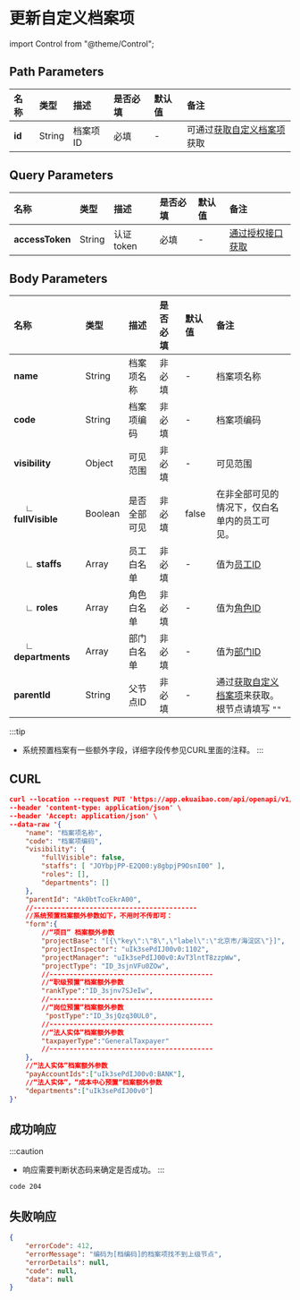 # 更新自定义档案项

import Control from "@theme/Control";

<Control
method="PUT"
url="/api/openapi/v1/dimensions/items/$`id`"
/>

## Path Parameters

| 名称 | 类型 | 描述 | 是否必填 | 默认值 | 备注 |
| :--- | :--- | :--- | :--- |:--- | :--- |
| **id** | String  | 档案项ID | 必填| - | 可通过[获取自定义档案项](/docs/open-api/dimensions/get-dimension-items)获取 |

## Query Parameters

| 名称 | 类型 | 描述 | 是否必填 | 默认值 | 备注 |
| :--- | :--- | :--- | :--- |:--- | :--- |
| **accessToken** | String | 认证token | 必填 | - | [通过授权接口获取](/docs/open-api/getting-started/auth) |

## Body Parameters

| 名称 | 类型 | 描述 | 是否必填 | 默认值 | 备注 |
| :--- | :--- | :--- | :--- |:--- | :--- |
| **name**                   | String  | 档案项名称	| 非必填  | -     | 档案项名称 |
| **code**                   | String  | 档案项编码	| 非必填  | -     | 档案项编码 |
| **visibility**             | Object  | 可见范围	    | 非必填  | -     | 可见范围  |
| **&emsp; ∟ fullVisible** | Boolean | 是否全部可见	| 非必填  | false | 在非全部可见的情况下，仅白名单内的员工可见。 |
| **&emsp; ∟ staffs**      | Array   | 员工白名单	| 非必填  | -     | 值为[员工ID](/docs/open-api/corporation/get-all-staffs) |
| **&emsp; ∟ roles**       | Array   | 角色白名单	| 非必填  | -     | 值为[角色ID](/docs/open-api/corporation/get-roles-group) |
| **&emsp; ∟ departments** | Array   | 部门白名单	| 非必填  | -     | 值为[部门ID](/docs/open-api/corporation/get-departments) |
| **parentId**               | String  | 父节点ID    | 非必填  | -     | 通过[获取自定义档案项](/docs/open-api/dimensions/get-dimension-items)来获取。根节点请填写 `""` |

:::tip
- 系统预置档案有一些额外字段，详细字段传参见CURL里面的注释。
:::

## CURL
```json
curl --location --request PUT 'https://app.ekuaibao.com/api/openapi/v1/dimensions/items/$XBUbxhnP5k8w00?accessToken=hQgbxfJnlElc00' \
--header 'content-type: application/json' \
--header 'Accept: application/json' \
--data-raw '{
    "name": "档案项名称",
    "code": "档案项编码",
    "visibility": {
        "fullVisible": false,
        "staffs": [ "JOYbpjPP-E2Q00:y8gbpjP9OsnI00" ],
        "roles": [],
        "departments": []
    },
    "parentId": "Ak0btTcoEkrA00",
    //-----------------------------------------
    //系统预置档案额外参数如下，不用时不传即可：        
    "form":{
        //“项目” 档案额外参数
        "projectBase": "[{\"key\":\"8\",\"label\":\"北京市/海淀区\"}]",  //项目所在地
        "projectInspector": "uIk3sePdIJ00v0:1102",                     //项目总监，值为员工ID
        "projectManager": "uIk3sePdIJ00v0:AvT3lntT8zzpWw",             //项目经理，值为员工ID
        "projectType": "ID_3sjnVFu0ZOw",                               //项目类型，值为【项目类型预置】档案实例ID
        //-----------------------------------------
        //“职级预置”档案额外参数
        "rankType":"ID_3sjnv7SJeIw",                                   //职级类型，值为【职级类型预置】档案实例ID
        //-----------------------------------------
        //“岗位预置”档案额外参数
         "postType":"ID_3sjQzq30UL0",                                  //岗位类型，值为【岗位类型预置】档案实例ID
        //-----------------------------------------
        //“法人实体”档案额外参数
        "taxpayerType":"GeneralTaxpayer"                               //纳税人类型，GeneralTaxpayer：一般纳税人；SmallScaleTaxpayer：小规模纳税人
        //-----------------------------------------
    },
    //“法人实体”档案额外参数
    "payAccountIds":["uIk3sePdIJ00v0:BANK"],                            //可用支付账户
    //“法人实体”，“成本中心预置”档案额外参数
    "departments":["uIk3sePdIJ00v0"]                                    //所属部门
}'
```

## 成功响应
:::caution
- 响应需要判断状态码来确定是否成功。
:::

```text
code 204
```

## 失败响应
```json
{
    "errorCode": 412,
    "errorMessage": "编码为[档编码]的档案项找不到上级节点",
    "errorDetails": null,
    "code": null,
    "data": null
}
```


